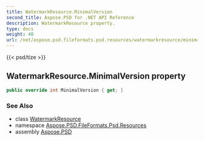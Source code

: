 ```yaml
---
title: WatermarkResource.MinimalVersion
second_title: Aspose.PSD for .NET API Reference
description: WatermarkResource property. 
type: docs
weight: 40
url: /net/aspose.psd.fileformats.psd.resources/watermarkresource/minimalversion/
---
```

{{< psd/tize >}}
## WatermarkResource.MinimalVersion property

```csharp
public override int MinimalVersion { get; }
```

### See Also

* class [WatermarkResource](../)
* namespace [Aspose.PSD.FileFormats.Psd.Resources](../../watermarkresource/)
* assembly [Aspose.PSD](../../../)


